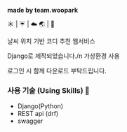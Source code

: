 <b>made by team.woopark</b>

:sunny: | :umbrella: | :cloud:
:earth_asia: | :shirt:

날씨 위치 기반 코디 추천 웹서비스

Django로 제작되었습니다./n
가상환경 사용

로그인 시 함께 다운로드 부탁드립니다.

### 사용 기술 (Using Skills) :hammer:

- Django(Python)
- REST api (drf)
- swagger
